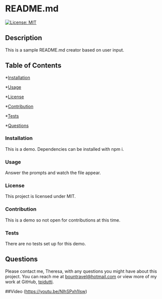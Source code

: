
  # README.md

  [![License: MIT](https://img.shields.io/badge/License-MIT-yellow.svg)](https://opensource.org/licenses/MIT)
  
  ## Description
  This is a sample README.md creator based on user input.

  ## Table of Contents

  *[Installation](#installation)

  *[Usage](#usage)

  *[License](#license)

  *[Contribution](#contribution)

  *[Tests](#tests)

  *[Questions](#questions)

  ### Installation
  This is a demo.  Dependencies can be installed with npm i.
 
  ### Usage
  Answer the prompts and watch the file appear.
  
  ### License
  This project is licensed under MIT.

  ### Contribution
  This is a demo so not open for contributions at this time.

  ### Tests
  There are no tests set up for this demo.

  ## Questions
  Please contact me, Theresa, with any questions you might have about this project.  You can reach me at bountravel@hotmail.com or view more of my work at GitHub, [tpidutti](https://github.com/tpidutti).

  ##Video
  (https://youtu.be/NlhSPxh1Isw)

  